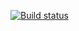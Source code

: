[![Build status](https://ci.appveyor.com/api/projects/status/52d7fssccaselcys?svg=true)](https://ci.appveyor.com/project/astudent1234d/patterns2)
